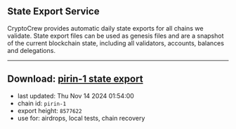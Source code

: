 ## State Export Service
CryptoCrew provides automatic daily state exports for all chains we validate. State export files can be used as genesis files and are a snapshot of the current blockchain state, including all validators, accounts, balances and delegations.

---
**Download: [pirin-1 state export](https://dl-eu2.ccvalidators.com/SERVICE/nolus/pirin-1_export_8577622.json)**
---

- last updated: Thu Nov 14 2024 01:54:00
- chain id: `pirin-1`
- export height: `8577622`
- use for: airdrops, local tests, chain recovery
